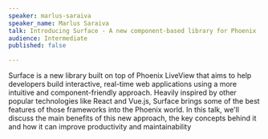 ```yaml
---
speaker: marlus-saraiva
speaker_name: Marlus Saraiva
talk: Introducing Surface - A new component-based library for Phoenix
audience: Intermediate
published: false

---
```

<p>Surface is a new library built on top of Phoenix LiveView that aims to help developers build interactive, real-time web applications using a more intuitive and component-friendly approach. Heavily inspired by other popular technologies like React and Vue.js, Surface brings some of the best features of those frameworks into the Phoenix world. In this talk, we'll discuss the main benefits of this new approach, the key concepts behind it and how it can improve productivity and maintainability</p>